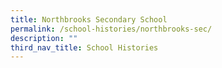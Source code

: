 ```yaml
---
title: Northbrooks Secondary School
permalink: /school-histories/northbrooks-sec/
description: ""
third_nav_title: School Histories
---
```

